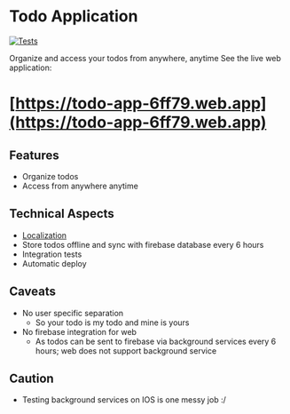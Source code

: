 # Todo Application
[![Tests](https://github.com/aap01/todo-app/actions/workflows/unit-test-pull-request.yml/badge.svg)](https://github.com/aap01/todo-app/actions/workflows/unit-test-pull-request.yml)

Organize and access your todos from anywhere, anytime
See the live web application:
# [https://todo-app-6ff79.web.app](https://todo-app-6ff79.web.app)

## Features
- Organize todos
- Access from anywhere anytime

## Technical Aspects
- [Localization](https://docs.flutter.dev/ui/accessibility-and-internationalization/internationalization)
- Store todos offline and sync with firebase database every 6 hours
- Integration tests 
- Automatic deploy


## Caveats
- No user specific separation
    - So your todo is my todo and mine is yours
- No firebase integration for web
    - As todos can be sent to firebase via background services every 6 hours; web does not support background service

## Caution
- Testing background services on IOS is one messy job :/
